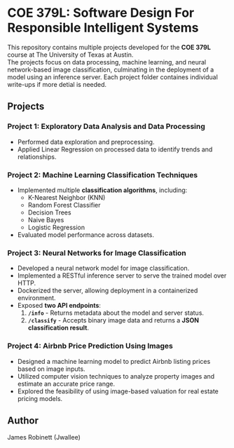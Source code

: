 # COE 379L: Software Design For Responsible Intelligent Systems

This repository contains multiple projects developed for the **COE 379L** course at The University of Texas at Austin.  
The projects focus on data processing, machine learning, and neural network-based image classification, culminating in the deployment of a model using an inference server. Each project folder containes individual write-ups if more detial is needed.

## Projects

### **Project 1: Exploratory Data Analysis and Data Processing**
- Performed data exploration and preprocessing.
- Applied Linear Regression on processed data to identify trends and relationships.

### **Project 2: Machine Learning Classification Techniques**
- Implemented multiple **classification algorithms**, including:
  - K-Nearest Neighbor (KNN)
  - Random Forest Classifier
  - Decision Trees
  - Naive Bayes
  - Logistic Regression
- Evaluated model performance across datasets.

### **Project 3: Neural Networks for Image Classification**
- Developed a neural network model for image classification.
- Implemented a RESTful inference server to serve the trained model over HTTP.
- Dockerized the server, allowing deployment in a containerized environment.
- Exposed **two API endpoints**:
  1. **`/info`** - Returns metadata about the model and server status.
  2. **`/classify`** - Accepts binary image data and returns a **JSON classification result**.

### **Project 4: Airbnb Price Prediction Using Images**
- Designed a machine learning model to predict Airbnb listing prices based on image inputs.
- Utilized computer vision techniques to analyze property images and estimate an accurate price range.
- Explored the feasibility of using image-based valuation for real estate pricing models.

## Author
James Robinett (Jwallee)